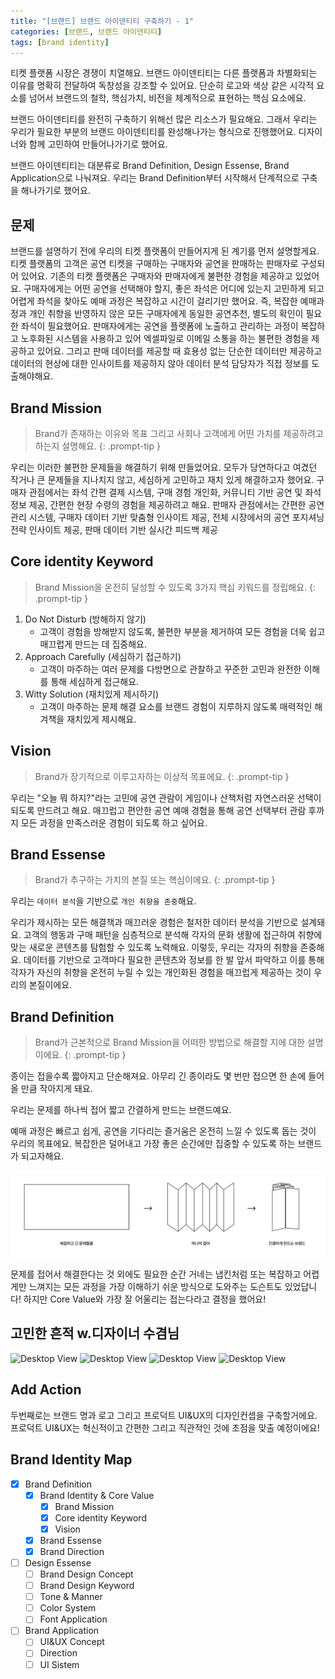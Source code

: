 ```yaml
---
title: "[브랜드] 브랜드 아이덴티티 구축하기 - 1"
categories: [브랜드, 브랜드 아이덴티티]
tags: [brand identity]
---
```


티켓 플랫폼 시장은 경쟁이 치열해요. 브랜드 아이덴티티는 다른 플랫폼과 차별화되는 이유를 명확히 전달하여 독창성을 강조할 수 있어요.
단순히 로고와 색상 같은 시각적 요소를 넘어서 브랜드의 철학, 핵심가치, 비전을 체계적으로 표현하는 핵심 요소에요.

브랜드 아이덴티티를 완전히 구축하기 위해선 많은 리소스가 필요해요. 그래서 우리는 우리가 필요한 부분의 브랜드 아이덴티티를 완성해나가는 형식으로 진행했어요.
디자이너와 함께 고민하여 만들어나가기로 했어요.

브랜드 아이덴티티는 대분류로 Brand Definition, Design Essense, Brand Application으로 나눠져요.
우리는 Brand Definition부터 시작해서 단계적으로 구축을 해나가기로 했어요.

## 문제

브랜드를 설명하기 전에 우리의 티켓 플랫폼이 만들어지게 된 계기를 먼저 설명할게요.
티켓 플랫폼의 고객은 공연 티켓을 구매하는 구매자와 공연을 판매하는 판매자로 구성되어 있어요. 기존의 티켓 플랫폼은 구매자와 판매자에게 불편한 경험을 제공하고 있었어요.
구매자에게는 어떤 공연을 선택해야 할지, 좋은 좌석은 어디에 있는지 고민하게 되고 어렵게 좌석을 찾아도 예매 과정은 복잡하고 시간이 걸리기만 했어요. 즉, 복잡한 예매과정과 개인 취향을 반영하지 않은 모든 구매자에게 동일한 공연추천, 별도의 확인이 필요한 좌석이 필요했어요.
판매자에게는 공연을 플랫폼에 노출하고 관리하는 과정이 복잡하고 노후화된 시스템을 사용하고 있어 엑셀파일로 이메일 소통을 하는 불편한 경험을 제공하고 있어요. 그리고 판매 데이터를 제공할 때 효용성 없는 단순한 데이터만 제공하고 데이터의 현상에 대한 인사이트를 제공하지 않아 데이터 분석 담당자가 직접 정보를 도출해야해요.

## Brand Mission
> Brand가 존재하는 이유와 목표 그리고 사회나 고객에게 어떤 가치를 제공하려고 하는지 설명해요.
{: .prompt-tip }

우리는 이러한 불편한 문제들을 해결하기 위해 만들었어요. 모두가 당연하다고 여겼던 작거나 큰 문제들을 지나치지 않고, 세심하게 고민하고 재치 있게 해결하고자 했어요.
구매자 관점에서는 좌석 간편 결제 시스템, 구매 경험 개인화, 커뮤니티 기반 공연 및 좌석 정보 제공, 간편한 현장 수령의 경험을 제공하려고 해요.
판매자 관점에서는 간편한 공연 관리 시스템, 구매자 데이터 기반 맞춤형 인사이트 제공, 전체 시장에서의 공연 포지셔닝 전략 인사이트 제공, 판매 데이터 기반 실시간 피드백 제공

## Core identity Keyword
> Brand Mission을 온전히 달성할 수 있도록 3가지 핵심 키워드를 정립해요.
{: .prompt-tip }

1. Do Not Disturb (방해하지 않기)
   - 고객이 경험을 방해받지 않도록, 불편한 부분을 제거하여 모든 경험을 더욱 쉽고 매끄럽게 만드는 데 집중해요.
2. Approach Carefully (세심하기 접근하기)
   - 고객이 마주하는 여러 문제를 다방면으로 관찰하고 꾸준한 고민과 완전한 이해를 통해 세심하게 접근해요.
3. Witty Solution (재치있게 제시하기)
   - 고객이 마주하는 문제 해결 요소를 브랜드 경험이 지루하지 않도록 매력적인 해겨책을 재치있게 제시해요.

## Vision
> Brand가 장기적으로 이루고자하는 이상적 목표에요.
{: .prompt-tip }

우리는 "오늘 뭐 하지?"라는 고민에 공연 관람이 게임이나 산책처럼 자연스러운 선택이 되도록 만드려고 해요.
매끄럽고 편안한 공연 예매 경험을 통해 공연 선택부터 관람 후까지 모든 과정을 만족스러운 경험이 되도록 하고 싶어요.

## Brand Essense
> Brand가 추구하는 가치의 본질 또는 핵심이에요.
{: .prompt-tip }

우리는 `데이터 분석`을 기반으로 `개인 취향을 존중`해요.

우리가 제시하는 모든 해결책과 매끄러운 경험은 철저한 데이터 분석을 기반으로 설계돼요. 고객의 행동과 구매 패턴을 심층적으로 분석해 각자의 문화 생활에 접근하여 취향에 맞는 새로운 콘텐츠를 탐험할 수 있도록 노력해요.
이렇듯, 우리는 각자의 취향을 존중해요. 데이터를 기반으로 고객마다 필요한 콘텐츠와 정보를 한 발 앞서 파악하고 이를 통해 각자가 자신의 취향을 온전히 누릴 수 있는 개인화된 경험을 매끄럽게 제공하는 것이 우리의 본질이에요.

## Brand Definition
> Brand가 근본적으로 Brand Mission을 어떠한 방법으로 해결할 지에 대한 설명이에요.
{: .prompt-tip }

종이는 접을수록 짧아지고 단순해져요.
아무리 긴 종이라도 몇 번만 접으면 한 손에 들어올 만큼 작아지게 돼요.

우리는 문제를 하나씩 접어 짧고 간결하게 만드는 브랜드예요.

예매 과정은 빠르고 쉽게, 공연을 기다리는 즐거움은 온전히 느낄 수 있도록 돕는 것이 우리의 목표에요. 복잡한은 덜어내고 가장 좋은 순간에만 집중할 수 있도록 하는 브랜드가 되고자해요.

![Desktop View](/assets/img/posts/2025-01-20-brand-identity-1/2025-01-20-brand-identity-1-1.png)

문제를 접어서 해결한다는 것 외에도 필요한 순간 거네는 냅킨처럼 또는 복잡하고 어렵게만 느껴지는 모든 과정을 가장 이해하기 쉬운 방식으로 도와주는 도슨트도 있었답니다! 하지만 Core Value와 가장 잘 어울리는 접는다라고 결정을 했어요!

## 고민한 흔적 w.디자이너 수겸님

![Desktop View](/assets/img/posts/2025-01-20-brand-identity-1/2025-01-20-brand-identity-1-2.png)
![Desktop View](/assets/img/posts/2025-01-20-brand-identity-1/2025-01-20-brand-identity-1-3.png)
![Desktop View](/assets/img/posts/2025-01-20-brand-identity-1/2025-01-20-brand-identity-1-4.png)
![Desktop View](/assets/img/posts/2025-01-20-brand-identity-1/2025-01-20-brand-identity-1-5.png)

## Add Action

두번째로는 브랜드 명과 로고 그리고 프로덕트 UI&UX의 디자인컨셉을 구축할거에요. 프로덕트 UI&UX는 혁신적이고 간편한 그리고 직관적인 것에 초점을 맞출 예정이에요!

## Brand Identity Map

- [x] Brand Definition
  - [x] Brand Identity & Core Value
    - [x] Brand Mission 
    - [x] Core identity Keyword
    - [x] Vision
  - [x] Brand Essense
  - [x] Brand Direction
- [ ] Design Essense
  - [ ] Brand Design Concept
  - [ ] Brand Design Keyword
  - [ ] Tone & Manner
  - [ ] Color System
  - [ ] Font Application
- [ ] Brand Application
  - [ ] UI&UX Concept
  - [ ] Direction
  - [ ] UI Sistem